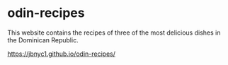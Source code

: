 # odin-recipes
This website contains the recipes of three of the most delicious dishes in the Dominican Republic.

https://jbnyc1.github.io/odin-recipes/
